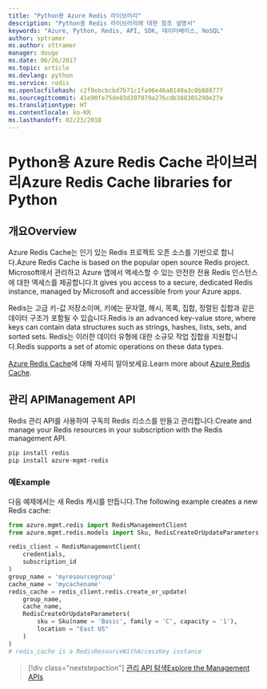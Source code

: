 ```yaml
---
title: "Python용 Azure Redis 라이브러리"
description: "Python용 Redis 라이브러리에 대한 참조 설명서"
keywords: "Azure, Python, Redis, API, SDK, 데이터베이스, NoSQL"
author: sptramer
ms.author: sttramer
manager: douge
ms.date: 06/26/2017
ms.topic: article
ms.devlang: python
ms.service: redis
ms.openlocfilehash: c2f8ebcbcbd7b71c1fa96e46a8148a3c0b88877f
ms.sourcegitcommit: 41e90fe75de03d397079a276cdb388305290e27e
ms.translationtype: HT
ms.contentlocale: ko-KR
ms.lasthandoff: 02/23/2018
---
```

# <a name="azure-redis-cache-libraries-for-python"></a><span data-ttu-id="777ba-104">Python용 Azure Redis Cache 라이브러리</span><span class="sxs-lookup"><span data-stu-id="777ba-104">Azure Redis Cache libraries for Python</span></span>

## <a name="overview"></a><span data-ttu-id="777ba-105">개요</span><span class="sxs-lookup"><span data-stu-id="777ba-105">Overview</span></span>

<span data-ttu-id="777ba-106">Azure Redis Cache는 인기 있는 Redis 프로젝트 오픈 소스를 기반으로 합니다.</span><span class="sxs-lookup"><span data-stu-id="777ba-106">Azure Redis Cache is based on the popular open source Redis project.</span></span> <span data-ttu-id="777ba-107">Microsoft에서 관리하고 Azure 앱에서 액세스할 수 있는 안전한 전용 Redis 인스턴스에 대한 액세스를 제공합니다.</span><span class="sxs-lookup"><span data-stu-id="777ba-107">It gives you access to a secure, dedicated Redis instance, managed by Microsoft and accessible from your Azure apps.</span></span>

<span data-ttu-id="777ba-108">Redis는 고급 키-값 저장소이며, 키에는 문자열, 해시, 목록, 집합, 정렬된 집합과 같은 데이터 구조가 포함될 수 있습니다.</span><span class="sxs-lookup"><span data-stu-id="777ba-108">Redis is an advanced key-value store, where keys can contain data structures such as strings, hashes, lists, sets, and sorted sets.</span></span> <span data-ttu-id="777ba-109">Redis는 이러한 데이터 유형에 대한 소규모 작업 집합을 지원합니다.</span><span class="sxs-lookup"><span data-stu-id="777ba-109">Redis supports a set of atomic operations on these data types.</span></span>

<span data-ttu-id="777ba-110">[Azure Redis Cache](https://docs.microsoft.com/azure/redis-cache/)에 대해 자세히 알아보세요.</span><span class="sxs-lookup"><span data-stu-id="777ba-110">Learn more about [Azure Redis Cache](https://docs.microsoft.com/azure/redis-cache/).</span></span>

## <a name="management-api"></a><span data-ttu-id="777ba-111">관리 API</span><span class="sxs-lookup"><span data-stu-id="777ba-111">Management API</span></span>

<span data-ttu-id="777ba-112">Redis 관리 API를 사용하여 구독의 Redis 리소스를 만들고 관리합니다.</span><span class="sxs-lookup"><span data-stu-id="777ba-112">Create and manage your Redis resources in your subscription with the Redis management API.</span></span>

```bash
pip install redis
pip install azure-mgmt-redis
```

### <a name="example"></a><span data-ttu-id="777ba-113">예</span><span class="sxs-lookup"><span data-stu-id="777ba-113">Example</span></span>

<span data-ttu-id="777ba-114">다음 예제에서는 새 Redis 캐시를 만듭니다.</span><span class="sxs-lookup"><span data-stu-id="777ba-114">The following example creates a new Redis cache:</span></span>

```python
from azure.mgmt.redis import RedisManagementClient
from azure.mgmt.redis.models import Sku, RedisCreateOrUpdateParameters

redis_client = RedisManagementClient(
    credentials,
    subscription_id
)
group_name = 'myresourcegroup'
cache_name = 'mycachename'
redis_cache = redis_client.redis.create_or_update(
    group_name,
    cache_name,
    RedisCreateOrUpdateParameters(
        sku = Sku(name = 'Basic', family = 'C', capacity = '1'),
        location = "East US"
    )
)
# redis_cache is a RedisResourceWithAccessKey instance
```

> [!div class="nextstepaction"]
> [<span data-ttu-id="777ba-115">관리 API 탐색</span><span class="sxs-lookup"><span data-stu-id="777ba-115">Explore the Management APIs</span></span>](/python/api/overview/azure/redis/management)

